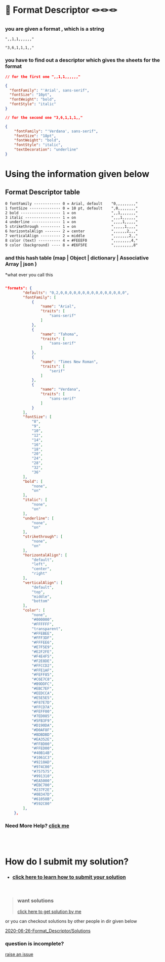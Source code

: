 # 🔖 Format Descriptor 🪢🪢🪢

### you are given a format , which is a string

    ",,1,1,,,,,,"

    "3,6,1,1,1,,"

### you have to find out a descriptor which gives the sheets for the format

```json
// for the first one ",,1,1,,,,,,"

{
  "fontFamily": "'Arial', sans-serif",
  "fontSize": "10pt",
  "fontWeight": "bold",
  "fontStyle": "italic"
}

// for the second one "3,6,1,1,1,,"

{
    "fontFamily": "'Verdana', sans-serif",
    "fontSize": "18pt",
    "fontWeight": "bold",
    "fontStyle": "italic",
    "textDecoration": "underline"
}

```

# Using the information given below

## Format Descriptor table

```txt
0 fontFamily ------------ 0 = Arial, default    "0,,,,,,,,,"
1 fontSize -------------- 0 = 10 pt, default    ",0,,,,,,,,"
2 bold ------------------ 1 = on                ",,1,,,,,,,"
3 italic ---------------- 1 = on                ",,,1,,,,,,"
4 underline ------------- 1 = on                ",,,,1,,,,,"
5 strikethrough --------- 1 = on                ",,,,,1,,,,"
6 horizontalAlign ------- 2 = center            ",,,,,,2,,,"
7 verticalAlign --------- 2 = middle            ",,,,,,,2,,"
8 color (text) ---------- 4 = #FEEEF0           ",,,,,,,,4,"
9 color (background) ---- 8 = #E6F5FE           ",,,,,,,,,8"
```

### and this hash table (map | Object | dictionary | Associative Array | json )

\*what ever you call this

```json

"formats": {
        "defaults": "0,2,0,0,0,0,0,0,0,0,0,0,0,0,0,0,0",
        "fontFamily": [
            {
                "name": "Arial",
                "traits": [
                    "sans-serif"
                ]
            },
            {
                "name": "Tahoma",
                "traits": [
                    "sans-serif"
                ]
            },
            {
                "name": "Times New Roman",
                "traits": [
                    "serif"
                ]
            },
            {
                "name": "Verdana",
                "traits": [
                    "sans-serif"
                ]
            }
        ],
        "fontSize": [
            "8",
            "9",
            "10",
            "12",
            "14",
            "16",
            "18",
            "20",
            "24",
            "28",
            "32",
            "36"
        ],
        "bold": [
            "none",
            "on"
        ],
        "italic": [
            "none",
            "on"
        ],
        "underline": [
            "none",
            "on"
        ],
        "strikethrough": [
            "none",
            "on"
        ],
        "horizontalAlign": [
            "default",
            "left",
            "center",
            "right"
        ],
        "verticalAlign": [
            "default",
            "top",
            "middle",
            "bottom"
        ],
        "color": [
            "none",
            "#000000",
            "#FFFFFF",
            "transparent",
            "#FFEBEE",
            "#FFF3DF",
            "#FFFEE6",
            "#E7F5E9",
            "#E2F2FE",
            "#F4E4F5",
            "#F2E8DE",
            "#FFCCD2",
            "#FFE1AF",
            "#FEFF85",
            "#C6E7C8",
            "#B9DDFC",
            "#EBC7EF",
            "#EEDCCA",
            "#E5E5E5",
            "#F87E7D",
            "#FFCD7A",
            "#FEFF00",
            "#7ED085",
            "#5FB3F9",
            "#D190DA",
            "#D0AF8F",
            "#BDBDBD",
            "#EA352E",
            "#FF8D00",
            "#FFED00",
            "#40B14B",
            "#1061C3",
            "#9210AD",
            "#974C00",
            "#757575",
            "#991310",
            "#EA5000",
            "#EBC700",
            "#237F2E",
            "#0B347D",
            "#61058B",
            "#592C00"
        ],
    },


```

### Need More Help? [ click me](https://smartsheet-platform.github.io/api-docs/#formatting)

<br/>
<br/>

# How do I submit my solution?

- ### [click here to learn how to submit your solution](https://github.com/razaahmad333/coding-challenges/blob/main/CONTRIBUTING.md)

<br>

> ### want solutions
>
> [click here to get solution by me](https://github.com/razaahmad333/coding-challenges/blob/main/2022-06-26-Format_Descriptor/Solutions/Ahmad_Raza/index.js)

or you can checkout solutions by other people in dir given below

[2020-06-26-Format_Descriptor/Solutions](https://github.com/razaahmad333/coding-challenges/blob/main/2022-06-26-Format_Descriptor/Solutions)

### question is incomplete?
[raise an issue](https://github.com/razaahmad333/coding-challenges/issues/new)
